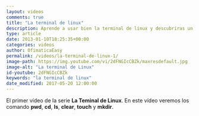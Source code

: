 ```yaml
---
layout: videos
comments: true
title: "La terminal de linux"
description: Aprende a usar bien la terminal de linux y descubriras un mundo de posibilidades. Veremos comandos básicos de linux. 
type: article
date: 2013-01-10T18:25:35+00:00
categories: videos
author: OfimaticaEasy
permalink: /videos/la-terminal-de-linux-1/
image-path: https://img.youtube.com/vi/2dFNGIcCBZk/maxresdefault.jpg
image-alt: "La terminal de Linux"
id-youtube: 2dFNGIcCBZk
keywords: "la terminal de linux"
date_modified: 2017-05-20 12:00:00
---
```

El primer vídeo de la serie **La Teminal de Linux**. 
En este vídeo veremos los comando **pwd**, **cd**, **ls**, **clear**, **touch** y **mkdir**.